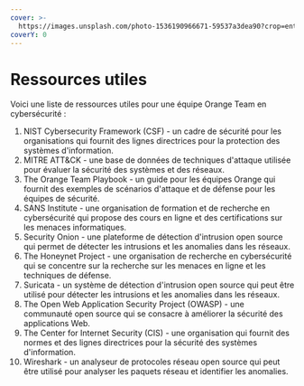 ```yaml
---
cover: >-
  https://images.unsplash.com/photo-1536190966671-59537a3dea90?crop=entropy&cs=tinysrgb&fm=jpg&ixid=MnwxOTcwMjR8MHwxfHNlYXJjaHw2fHxiaWJsaW90aGVxdWV8ZW58MHx8fHwxNjc0ODIyMDIz&ixlib=rb-4.0.3&q=80
coverY: 0
---
```


# Ressources utiles

Voici une liste de ressources utiles pour une équipe Orange Team en cybersécurité :

1. NIST Cybersecurity Framework (CSF) - un cadre de sécurité pour les organisations qui fournit des lignes directrices pour la protection des systèmes d'information.
2. MITRE ATT\&CK - une base de données de techniques d'attaque utilisée pour évaluer la sécurité des systèmes et des réseaux.
3. The Orange Team Playbook - un guide pour les équipes Orange qui fournit des exemples de scénarios d'attaque et de défense pour les équipes de sécurité.
4. SANS Institute - une organisation de formation et de recherche en cybersécurité qui propose des cours en ligne et des certifications sur les menaces informatiques.
5. Security Onion - une plateforme de détection d'intrusion open source qui permet de détecter les intrusions et les anomalies dans les réseaux.
6. The Honeynet Project - une organisation de recherche en cybersécurité qui se concentre sur la recherche sur les menaces en ligne et les techniques de défense.
7. Suricata - un système de détection d'intrusion open source qui peut être utilisé pour détecter les intrusions et les anomalies dans les réseaux.
8. The Open Web Application Security Project (OWASP) - une communauté open source qui se consacre à améliorer la sécurité des applications Web.
9. The Center for Internet Security (CIS) - une organisation qui fournit des normes et des lignes directrices pour la sécurité des systèmes d'information.
10. Wireshark - un analyseur de protocoles réseau open source qui peut être utilisé pour analyser les paquets réseau et identifier les anomalies.
